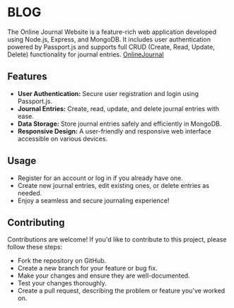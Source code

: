 # BLOG

The Online Journal Website is a feature-rich web application developed using Node.js, Express, and MongoDB.
It includes user authentication powered by Passport.js and supports full CRUD (Create, Read, Update, Delete) 
functionality for journal entries.
[OnlineJournal](https://https://onlinejournal.onrender.com/home)

## Features

- **User Authentication:** Secure user registration and login using Passport.js.
- **Journal Entries:** Create, read, update, and delete journal entries with ease.
- **Data Storage:** Store journal entries safely and efficiently in MongoDB.
- **Responsive Design:** A user-friendly and responsive web interface accessible on various devices.

## Usage

* Register for an account or log in if you already have one.
* Create new journal entries, edit existing ones, or delete entries as needed.
* Enjoy a seamless and secure journaling experience!

## Contributing
Contributions are welcome! If you'd like to contribute to this project, please follow these steps:

* Fork the repository on GitHub.
* Create a new branch for your feature or bug fix.
* Make your changes and ensure they are well-documented.
* Test your changes thoroughly.
* Create a pull request, describing the problem or feature you've worked on.
